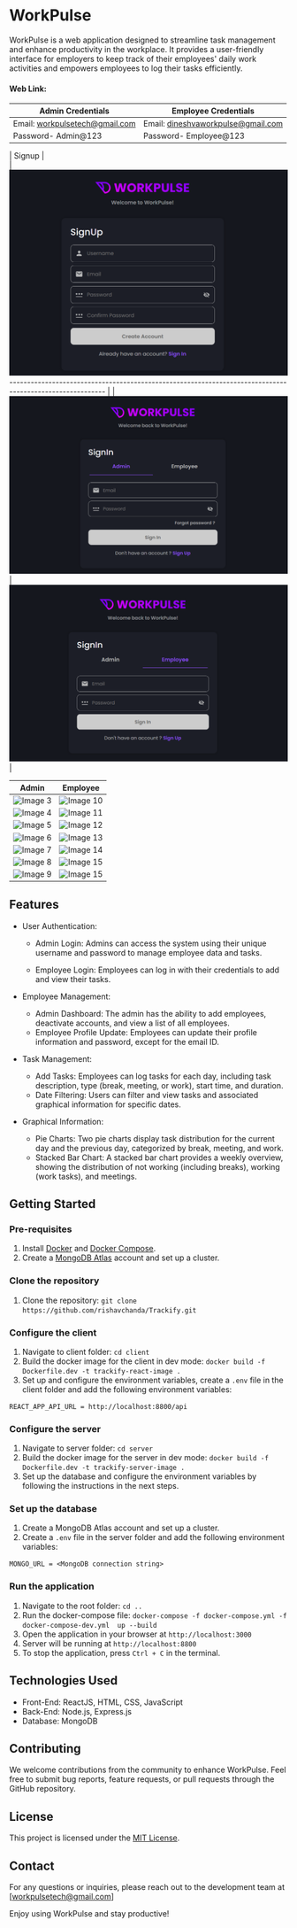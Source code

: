 # WorkPulse

WorkPulse is a web application designed to streamline task management and enhance productivity in the workplace. It provides a user-friendly interface for employers to keep track of their employees' daily work activities and empowers employees to log their tasks efficiently.

#### Web Link: 

| Admin Credentials              | Employee Credentials               |
| --------------------------     | -----------------------------      |
| Email: workpulsetech@gmail.com | Email: dineshvaworkpulse@gmail.com |
| Password- Admin@123            | Password- Employee@123             |

|       Signup                                                                                             |                                                                                                           
|  ![Image 0](assets/Signup.png)
 --------------------------------------------------------------------------------------------------------- |
| ![Image 1](assets/AdminLogin.png) | ![Image 2](assets/EmployeeLogin.png) |

| Admin                                                                                                     | Employee                                                                                                   |
| --------------------------------------------------------------------------------------------------------- | ---------------------------------------------------------------------------------------------------------- |
| ![Image 3]() | ![Image 10]() |
| ![Image 4]() | ![Image 11]() |
| ![Image 5]() | ![Image 12]() |
| ![Image 6]() | ![Image 13]() |
| ![Image 7]() | ![Image 14]() |
| ![Image 8]() | ![Image 15]() |
| ![Image 9]() | ![Image 15]() |                                                                                                          |

## Features

- User Authentication:

  - Admin Login: Admins can access the system using their unique username and password to manage employee data and tasks.

  - Employee Login: Employees can log in with their credentials to add and view their tasks.

- Employee Management:

  - Admin Dashboard: The admin has the ability to add employees, deactivate accounts, and view a list of all employees.
  - Employee Profile Update: Employees can update their profile information and password, except for the email ID.

- Task Management:
  - Add Tasks: Employees can log tasks for each day, including task description, type (break, meeting, or work), start time, and duration.
  - Date Filtering: Users can filter and view tasks and associated graphical information for specific dates.
- Graphical Information:
  - Pie Charts: Two pie charts display task distribution for the current day and the previous day, categorized by break, meeting, and work.
  - Stacked Bar Chart: A stacked bar chart provides a weekly overview, showing the distribution of not working (including breaks), working (work tasks), and meetings.

## Getting Started

### Pre-requisites

1. Install [Docker](https://docs.docker.com/get-docker/) and [Docker Compose](https://docs.docker.com/compose/install/).
2. Create a [MongoDB Atlas](https://www.mongodb.com/cloud/atlas) account and set up a cluster.

### Clone the repository

1. Clone the repository: `git clone https://github.com/rishavchanda/Trackify.git`

### Configure the client

1. Navigate to client folder: `cd client`
2. Build the docker image for the client in dev mode: `docker build -f Dockerfile.dev -t trackify-react-image .`
3. Set up and configure the environment variables, create a `.env` file in the client folder and add the following environment variables:

```
REACT_APP_API_URL = http://localhost:8800/api
```

### Configure the server

1. Navigate to server folder: `cd server`
2. Build the docker image for the server in dev mode: `docker build -f Dockerfile.dev -t trackify-server-image .`
3. Set up the database and configure the environment variables by following the instructions in the next steps.

### Set up the database

1. Create a MongoDB Atlas account and set up a cluster.
2. Create a `.env` file in the server folder and add the following environment variables:

```
MONGO_URL = <MongoDB connection string>
```

### Run the application

1. Navigate to the root folder: `cd ..`
2. Run the docker-compose file: `docker-compose -f docker-compose.yml -f docker-compose-dev.yml  up --build`
3. Open the application in your browser at `http://localhost:3000`
4. Server will be running at `http://localhost:8800`
5. To stop the application, press `Ctrl + C` in the terminal.

## Technologies Used

- Front-End: ReactJS, HTML, CSS, JavaScript
- Back-End: Node.js, Express.js
- Database: MongoDB

## Contributing

We welcome contributions from the community to enhance WorkPulse. Feel free to submit bug reports, feature requests, or pull requests through the GitHub repository.

## License

This project is licensed under the [MIT License](https://opensource.org/licenses/MIT).

## Contact

For any questions or inquiries, please reach out to the development team at [workpulsetech@gmail.com]

Enjoy using WorkPulse and stay productive!
